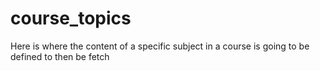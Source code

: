 # course_topics
Here is where the content of a specific subject in a course is going to be defined to then be fetch
